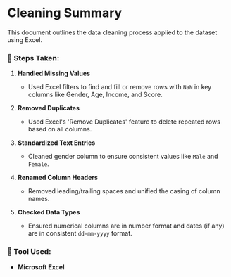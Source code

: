 # Cleaning Summary

This document outlines the data cleaning process applied to the dataset using Excel.

### 👣 Steps Taken:

1. **Handled Missing Values**
   - Used Excel filters to find and fill or remove rows with `NaN` in key columns like Gender, Age, Income, and Score.

2. **Removed Duplicates**
   - Used Excel's 'Remove Duplicates' feature to delete repeated rows based on all columns.

3. **Standardized Text Entries**
   - Cleaned gender column to ensure consistent values like `Male` and `Female`.

4. **Renamed Column Headers**
   - Removed leading/trailing spaces and unified the casing of column names.

5. **Checked Data Types**
   - Ensured numerical columns are in number format and dates (if any) are in consistent `dd-mm-yyyy` format.

### 📌 Tool Used:
- **Microsoft Excel**

